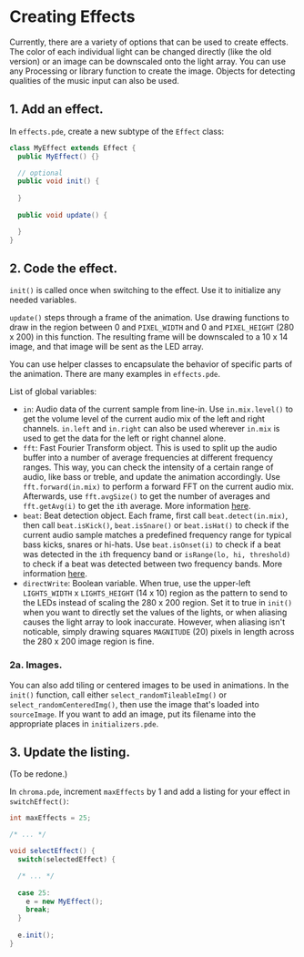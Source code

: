 # Creating Effects
Currently, there are a variety of options that can be used to create effects. The color of each individual light can be changed directly (like the old version) or an image can be downscaled onto the light array. You can use any Processing or library function to create the image. Objects for detecting qualities of the music input can also be used.

## 1. Add an effect.
In `effects.pde`, create a new subtype of the `Effect` class:

```java
class MyEffect extends Effect {
  public MyEffect() {}

  // optional
  public void init() {
  
  }
  
  public void update() {

  }
}
```

## 2. Code the effect.
`init()` is called once when switching to the effect. Use it to initialize any needed variables.

`update()` steps through a frame of the animation. Use drawing functions to draw in the region between 0 and `PIXEL_WIDTH` and 0 and `PIXEL_HEIGHT` (280 x 200) in this function. The resulting frame will be downscaled to a 10 x 14 image, and that image will be sent as the LED array.

You can use helper classes to encapsulate the behavior of specific parts of the animation. There are many examples in `effects.pde`.

List of global variables:

- `in`: Audio data of the current sample from line-in. Use `in.mix.level()` to get the volume level of the current audio mix of the left and right channels. `in.left` and `in.right` can also be used wherever `in.mix` is used to get the data for the left or right channel alone.
- `fft`: Fast Fourier Transform object. This is used to split up the audio buffer into a number of average frequencies at different frequency ranges. This way, you can check the intensity of a certain range of audio, like bass or treble, and update the animation accordingly. Use `fft.forward(in.mix)` to perform a forward FFT on the current audio mix. Afterwards, use `fft.avgSize()` to get the number of averages and `fft.getAvg(i)` to get the `i`th average. More information [here](http://code.compartmental.net/minim/javadoc/ddf/minim/analysis/FourierTransform.html).
- `beat`: Beat detection object. Each frame, first call `beat.detect(in.mix)`, then call `beat.isKick()`, `beat.isSnare()` or `beat.isHat()` to check if the current audio sample matches a predefined frequency range for typical bass kicks, snares or hi-hats. Use `beat.isOnset(i)` to check if a beat was detected in the `i`th frequency band or `isRange(lo, hi, threshold)` to check if a beat was detected between two frequency bands. More information [here](http://code.compartmental.net/minim/javadoc/ddf/minim/analysis/BeatDetect.html).
- `directWrite`: Boolean variable. When true, use the upper-left `LIGHTS_WIDTH` x `LIGHTS_HEIGHT` (14 x 10) region as the pattern to send to the LEDs instead of scaling the 280 x 200 region. Set it to true in `init()` when you want to directly set the values of the lights, or when aliasing causes the light array to look inaccurate. However, when aliasing isn't noticable, simply drawing squares `MAGNITUDE` (20) pixels in length across the 280 x 200 image region is fine.

### 2a. Images.
You can also add tiling or centered images to be used in animations. In the `init()` function, call either `select_randomTileableImg()` or `select_randomCenteredImg()`, then use the image that's loaded into `sourceImage`. If you want to add an image, put its filename into the appropriate places in `initializers.pde`.

## 3. Update the listing.
(To be redone.)

In `chroma.pde`, increment `maxEffects` by 1 and add a listing for your effect in `switchEffect()`:

```java
int maxEffects = 25;

/* ... */

void selectEffect() {
  switch(selectedEffect) { 

  /* ... */
  
  case 25:
    e = new MyEffect();
    break;
  }
  
  e.init();
}
```
